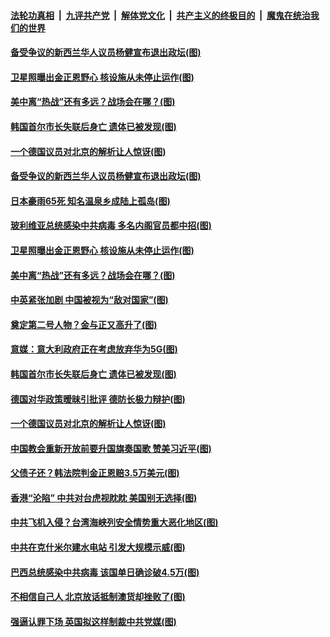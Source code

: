 

####  [法轮功真相](../../../../basic/blob/master/README.md?t=07102002) &nbsp;|&nbsp; [九评共产党](../../../../9ping.md/blob/master/README.md?t=07102002) &nbsp;|&nbsp; [解体党文化](../../../../jtdwh.md/blob/master/README.md?t=07102002)  &nbsp;|&nbsp; [共产主义的终极目的](../../../../gczydzjmd.md/blob/master/README.md?t=07102002) &nbsp;|&nbsp; [魔鬼在统治我们的世界](../../../../mgztzwmdsj.md/blob/master/README.md?t=07102002) 

#### [备受争议的新西兰华人议员杨健宣布退出政坛(图)](../pages/p9/939271.md?t=07102002) 


#### [卫星照曝出金正恩野心 核设施从未停止运作(图)](../pages/p9/939154.md?t=07102002) 

#### [美中离“热战”还有多远？战场会在哪？(图)](../pages/p9/939226.md?t=07102002) 

#### [韩国首尔市长失联后身亡 遗体已被发现(图)](../pages/p9/939157.md?t=07102002) 

#### [一个德国议员对北京的解析让人惊讶(图)](../pages/p9/939075.md?t=07102002) 

#### [备受争议的新西兰华人议员杨健宣布退出政坛(图)](../pages/p9/939271.md?t=07102002) 

#### [日本豪雨65死 知名温泉乡成陆上孤岛(图)](../pages/p9/939260.md?t=07102002) 

#### [玻利维亚总统感染中共病毒 多名内阁官员都中招(图)](../pages/p9/939229.md?t=07102002) 


#### [卫星照曝出金正恩野心 核设施从未停止运作(图)](../pages/p9/939154.md?t=07102002) 

#### [美中离“热战”还有多远？战场会在哪？(图)](../pages/p9/939226.md?t=07102002) 

#### [中英紧张加剧 中国被视为“敌对国家”(图)](../pages/p9/939224.md?t=07102002) 

#### [奠定第二号人物？金与正又高升了(图)](../pages/p9/939161.md?t=07102002) 

#### [意媒：意大利政府正在考虑放弃华为5G(图)](../pages/p9/939159.md?t=07102002) 

#### [韩国首尔市长失联后身亡 遗体已被发现(图)](../pages/p9/939157.md?t=07102002) 

#### [德国对华政策暧昧引批评 德防长极力辩护(图)](../pages/p9/939156.md?t=07102002) 

#### [一个德国议员对北京的解析让人惊讶(图)](../pages/p9/939075.md?t=07102002) 

#### [中国教会重新开放前要升国旗奏国歌 赞美习近平(图)](../pages/p9/939106.md?t=07102002) 

#### [父债子还？韩法院判金正恩赔3.5万美元(图)](../pages/p9/939064.md?t=07102002) 

#### [香港“沦陷” 中共对台虎视眈眈 美国别无选择(图)](../pages/p9/939008.md?t=07102002) 

#### [中共飞机入侵？台湾海峡列安全情势重大恶化地区(图)](../pages/p9/939057.md?t=07102002) 

#### [中共在克什米尔建水电站 引发大规模示威(图)](../pages/p9/938978.md?t=07102002) 

#### [巴西总统感染中共病毒 该国单日确诊破4.5万(图)](../pages/p9/939022.md?t=07102002) 

#### [不相信自己人 北京放话抵制澳货却挫败了(图)](../pages/p9/938953.md?t=07102002) 

#### [强逼认罪下场 英国拟这样制裁中共党媒(图)](../pages/p9/938940.md?t=07102002) 

